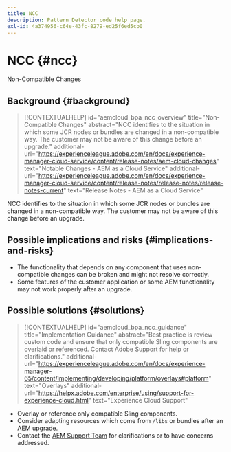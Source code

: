 ```yaml
---
title: NCC
description: Pattern Detector code help page.
exl-id: 4a374956-c64e-43fc-8279-ed25f6ed5cb0
---
```

# NCC {#ncc}

Non-Compatible Changes

## Background {#background}

>[!CONTEXTUALHELP]
>id="aemcloud_bpa_ncc_overview"
>title="Non-Compatible Changes"
>abstract="NCC identifies to the situation in which some JCR nodes or bundles are changed in a non-compatible way. The customer may not be aware of this change before an upgrade."
>additional-url="https://experienceleague.adobe.com/en/docs/experience-manager-cloud-service/content/release-notes/aem-cloud-changes" text="Notable Changes - AEM as a Cloud Service"
>additional-url="https://experienceleague.adobe.com/en/docs/experience-manager-cloud-service/content/release-notes/release-notes/release-notes-current" text="Release Notes - AEM as a Cloud Service"

NCC identifies to the situation in which some JCR nodes or bundles are changed in a non-compatible way. The customer may not be aware of this change before an upgrade.

## Possible implications and risks {#implications-and-risks}

* The functionality that depends on any component that uses non-compatible changes can be broken and might not resolve correctly.
* Some features of the customer application or some AEM functionality may not work properly after an upgrade.

## Possible solutions {#solutions}

>[!CONTEXTUALHELP]
>id="aemcloud_bpa_ncc_guidance"
>title="Implementation Guidance"
>abstract="Best practice is review custom code and ensure that only compatible Sling components are overlaid or referenced. Contact Adobe Support for help or clarifications."
>additional-url="https://experienceleague.adobe.com/en/docs/experience-manager-65/content/implementing/developing/platform/overlays#platform" text="Overlays"
>additional-url="https://helpx.adobe.com/enterprise/using/support-for-experience-cloud.html" text="Experience Cloud Support"

* Overlay or reference only compatible Sling components.
* Consider adapting resources which come from `/libs` or bundles after an AEM upgrade.
* Contact the [AEM Support Team](https://helpx.adobe.com/enterprise/using/support-for-experience-cloud.html) for clarifications or to have concerns addressed.
